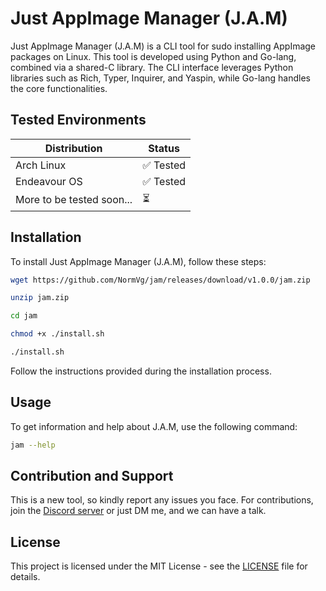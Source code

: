 # Just AppImage Manager (J.A.M)

Just AppImage Manager (J.A.M) is a CLI tool for sudo installing AppImage packages on Linux. This tool is developed using Python and Go-lang, combined via a shared-C library. The CLI interface leverages Python libraries such as Rich, Typer, Inquirer, and Yaspin, while Go-lang handles the core functionalities.

## Tested Environments

| Distribution     | Status  |
|------------------|---------|
| Arch Linux       | ✅ Tested |
| Endeavour OS     | ✅ Tested |
| More to be tested soon... | ⏳ |

## Installation

To install Just AppImage Manager (J.A.M), follow these steps:

```sh
wget https://github.com/NormVg/jam/releases/download/v1.0.0/jam.zip

unzip jam.zip

cd jam

chmod +x ./install.sh

./install.sh

```

Follow the instructions provided during the installation process.

## Usage

To get information and help about J.A.M, use the following command:

```sh
jam --help
```

## Contribution and Support

This is a new tool, so kindly report any issues you face. For contributions, join the [Discord server](https://discordapp.com/users/943907992145911818) or just DM me, and we can have a talk.

## License

This project is licensed under the MIT License - see the [LICENSE](LICENSE) file for details.
